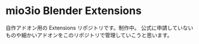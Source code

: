 # mio3io Blender Extensions

自作アドオン用の Extensions リポジトリです。制作中。
公式に申請していないものや細かいアドオンをこのリポジトリで管理していこうと思います。
